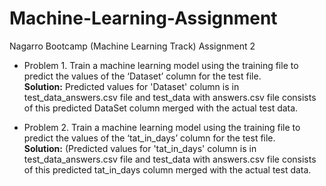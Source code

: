 # Machine-Learning-Assignment

Nagarro Bootcamp (Machine Learning Track) Assignment 2

* Problem 1. Train a machine learning model using the training file to predict the values of the ‘Dataset’ column for the test file.<br />
**Solution:** Predicted values for 'Dataset' column is in test_data_answers.csv file and test_data with answers.csv file consists of this predicted DataSet column merged with the actual test data.

* Problem 2. Train a machine learning model using the training file to predict the values of the ‘tat_in_days’ column for the test file.<br />
**Solution:** (Predicted values for 'tat_in_days' column is in test_data_answers.csv file and test_data with answers.csv file consists of this predicted tat_in_days column merged with the actual test data.
